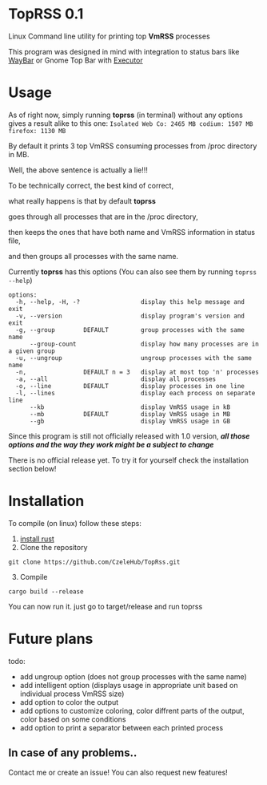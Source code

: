 # TopRSS 0.1

Linux Command line utility for printing top **VmRSS** processes

This program was designed in mind with integration to status bars like [WayBar](https://github.com/Alexays/Waybar/) or Gnome Top Bar with [Executor](https://extensions.gnome.org/extension/2932/executor/)

# Usage

As of right now, simply running **toprss** (in terminal) without any options gives a result alike to this one:
`Isolated Web Co: 2465 MB codium: 1507 MB firefox: 1130 MB` 

By default it prints 3 top VmRSS consuming processes from /proc directory in MB.

Well, the above sentence is actually a lie!!!

To be technically correct, the best kind of correct,

what really happens is that by default **toprss**

goes through all processes that are in the /proc directory,

then keeps the ones that have both name and VmRSS information in status file,

and then groups all processes with the same name.

Currently **toprss** has this options (You can also see them by running `toprss --help`)
```
options:
  -h, --help, -H, -?                 display this help message and exit
  -v, --version                      display program's version and exit
  -g, --group        DEFAULT         group processes with the same name
      --group-count                  display how many processes are in a given group
  -u, --ungroup                      ungroup processes with the same name
  -n,                DEFAULT n = 3   display at most top 'n' processes
  -a, --all                          display all processes
  -o, --line         DEFAULT         display processes in one line 
  -l, --lines                        display each process on separate line
      --kb                           display VmRSS usage in kB
      --mb           DEFAULT         display VmRSS usage in MB
      --gb                           display VmRSS usage in GB
```

Since this program is still not officially released with 1.0 version, ***all those options and the way they work might be a subject to change***

There is no official release yet.
To try it for yourself check the installation section below!

# Installation

To compile (on linux) follow these steps:
1. [install rust](https://www.rust-lang.org/tools/install)
2. Clone the repository
```
git clone https://github.com/CzeleHub/TopRss.git
```
3. Compile
```
cargo build --release
```

You can now run it. just go to target/release and run toprss

# Future plans
todo:
 - add ungroup option (does not group processes with the same name)
 - add intelligent option (displays usage in appropriate unit based on individual process VmRSS size)
 - add option to color the output
 - add options to customize coloring, color diffrent parts of the output, color based on some conditions
 - add option to print a separator between each printed process

## In case of any problems..

Contact me or create an issue!
You can also request new features!
